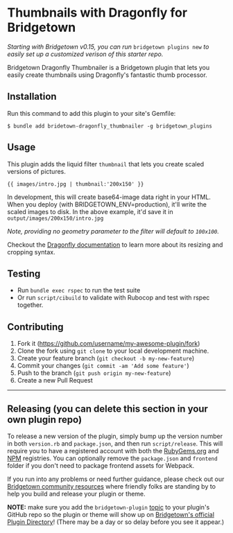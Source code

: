 # Thumbnails with Dragonfly for Bridgetown

_Starting with Bridgetown v0.15, you can run_ `bridgetown plugins new` _to easily set up a customized verison of this starter repo._

Bridgetown Dragonfly Thumbnailer is a Bridgetown plugin that lets you easily create thumbnails using Dragonfly's fantastic thumb processor.

## Installation

Run this command to add this plugin to your site's Gemfile:

```shell
$ bundle add bridetown-dragonfly_thumbnailer -g bridgetown_plugins
```

## Usage

This plugin adds the liquid filter `thumbnail` that lets you create scaled versions of pictures.

    {{ images/intro.jpg | thumbnail:'200x150' }}

In development, this will create base64-image data right in your HTML.
When you deploy (with BRIDGETOWN_ENV=production), it'll write the scaled images to disk.
In the above example, it'd save it in `output/images/200x150/intro.jpg`

_Note, providing no geometry parameter to the filter will default to `100x100`._

Checkout the [Dragonfly documentation](https://markevans.github.io/dragonfly/imagemagick) to learn more about its resizing and cropping syntax.

## Testing

* Run `bundle exec rspec` to run the test suite
* Or run `script/cibuild` to validate with Rubocop and test with rspec together.

## Contributing

1. Fork it (https://github.com/username/my-awesome-plugin/fork)
2. Clone the fork using `git clone` to your local development machine.
3. Create your feature branch (`git checkout -b my-new-feature`)
4. Commit your changes (`git commit -am 'Add some feature'`)
5. Push to the branch (`git push origin my-new-feature`)
6. Create a new Pull Request

----

## Releasing (you can delete this section in your own plugin repo)

To release a new version of the plugin, simply bump up the version number in both `version.rb` and
`package.json`, and then run `script/release`. This will require you to have a registered account
with both the [RubyGems.org](https://rubygems.org) and [NPM](https://www.npmjs.com) registries.
You can optionally remove the `package.json` and `frontend` folder if you don't need to package frontend
assets for Webpack.

If you run into any problems or need further guidance, please check out our [Bridgetown community resources](https://www.bridgetownrb.com/docs/community)
where friendly folks are standing by to help you build and release your plugin or theme.

**NOTE:** make sure you add the `bridgetown-plugin` [topic](https://github.com/topics/bridgetown-plugin) to your
plugin's GitHub repo so the plugin or theme will show up on [Bridgetown's official Plugin Directory](https://www.bridgetownrb.com/plugins)! (There may be a day or so delay before you see it appear.)
